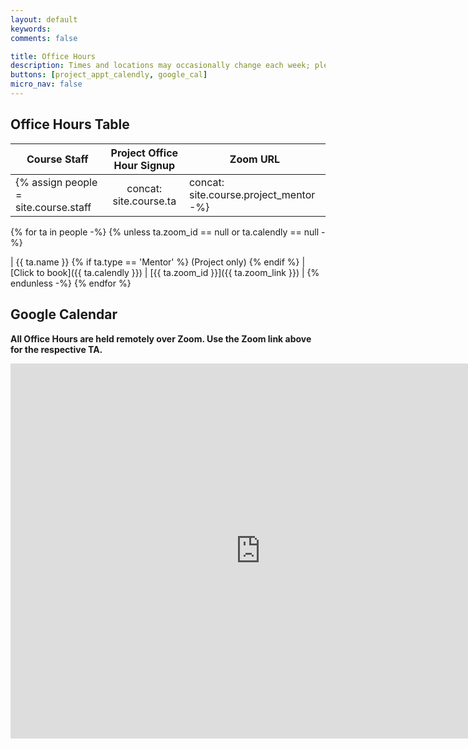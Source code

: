 ```yaml
---
layout: default
keywords:
comments: false

title: Office Hours
description: Times and locations may occasionally change each week; please check this page often.
buttons: [project_appt_calendly, google_cal]
micro_nav: false
---
```


## Office Hours Table <a name="table"></a>

| Course Staff | Project Office Hour Signup | Zoom URL |
|--------------|:--------------------------:|----------|
{% assign people = site.course.staff | concat: site.course.ta | concat: site.course.project_mentor -%}
{% for ta in people -%}
{% unless ta.zoom_id == null or ta.calendly == null -%}

| {{ ta.name }} {% if ta.type == 'Mentor' %} (Project only) {% endif %} | [Click to book]({{ ta.calendly }}) | [{{ ta.zoom_id }}]({{ ta.zoom_link }}) |
{% endunless -%}
{% endfor %}

## Google Calendar <a name="calendar"></a>

**All Office Hours are held remotely over Zoom. Use the Zoom link above for the respective TA.**

<div>
<iframe src="https://calendar.google.com/calendar/u/0/embed?src=2085mq43dah8dv92ndoq6un2nc@group.calendar.google.com&ctz=America%2FLos_Angeles" style="border: 0" width="800" height="600" frameborder="0" scrolling="no"></iframe>
</div>
